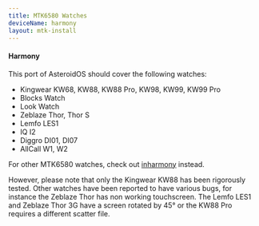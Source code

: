 ```yaml
---
title: MTK6580 Watches
deviceName: harmony
layout: mtk-install
---
```


<div class="callout callout-info">
    <h4>Harmony</h4>
    <p>This port of AsteroidOS should cover the following watches:</p>
    <ul>
       <li>Kingwear KW68, KW88, KW88 Pro, KW98, KW99, KW99 Pro</li>
       <li>Blocks Watch</li>
       <li>Look Watch</li>
       <li>Zeblaze Thor, Thor S</li>
       <li>Lemfo LES1</li>
       <li>IQ I2</li>
       <li>Diggro DI01, DI07</li>
       <li>AllCall W1, W2</li>
    </ul>
    <p>For other MTK6580 watches, check out <a href="{{rel 'install/inharmony'}}">inharmony</a> instead.</p>
    <p>However, please note that only the Kingwear KW88 has been rigorously tested. Other watches have been reported to have various bugs, for instance the Zeblaze Thor has non working touchscreen. The Lemfo LES1 and Zeblaze Thor 3G have a screen rotated by 45° or the KW88 Pro requires a different scatter file.</p>
</div>
